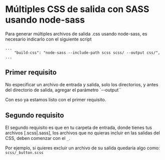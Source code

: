 # Múltiples CSS de salida con SASS usando node-sass

Para generar múltiples archivos de salida .css usando node-sass, es necesario indicarlo con el siguiente script 

```cli
...
    "build-css": "node-sass --include-path scss scss/ --output css/",
...
```

## Primer requisito
No especificar un archivo de entrada y salida, solo los directorios, y antes del directorio de salida, agregar el parámetro `--output``

Con eso ya estamos listo con el primer requisito.

## Segundo requisito
El segundo requisito es que en tu carpeta de entrada, donde tienes tus archivos [.scss|.sass], los archivos que no quieras incluir en las salidas del CSS, deben comenzar con el `_`.

Por ejemplo, si quieres excluir un archivo de su salida quedaría algo como: `scss/_button.scss`
